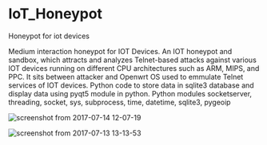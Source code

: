 # IoT_Honeypot
Honeypot for iot devices

Medium interaction honeypot for IOT Devices.
An IOT honeypot and sandbox, which attracts and analyzes Telnet-based attacks against various IOT devices running on different
CPU architectures such as ARM, MIPS, and PPC.
It sits between attacker and Openwrt OS used to emmulate Telnet services of IOT devices.
Python code to store data in sqlite3 database and display data using pyqt5 module in python.
Python modules socketserver, threading, socket, sys, subprocess, time, datetime, sqlite3, pygeoip

![screenshot from 2017-07-14 12-07-19](https://user-images.githubusercontent.com/25703462/29248560-95f42af4-8038-11e7-9ddc-667d7a605ce3.png)

![screenshot from 2017-07-13 13-13-53](https://user-images.githubusercontent.com/25703462/29248561-95f56b30-8038-11e7-9c48-81327462eb9a.png)

